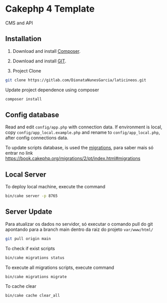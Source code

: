 # Cakephp 4 Template
CMS and API

## Installation

1. Download and install [Composer](https://getcomposer.org/doc/00-intro.md).

2. Download and install [GIT](https://git-scm.com/downloads).

3. Project Clone
```bash
git clone https://gitlab.com/DionataNunesGarcia/laticineos.git
```

Update project dependence using composer
```bash
composer install
```

## Config database

Read and edit `config/app.php` with connection data.
If environment is local, copy `config/app_local.example.php` and rename to `config/app_local.php`, after config connections data.

To update scripts database, is used the [migrations](https://book.cakephp.org/migrations/2/pt/index.html#migrations), para saber mais só entrar no link https://book.cakephp.org/migrations/2/pt/index.html#migrations

## Local Server
To deploy local machine, execute the command
```bash
bin/cake server -p 8765
```

## Server Update
Para atualizar os dados no servidor, só executar o comando pull do git apontando para a branch main dentro da raiz do projeto `var/www/html/`

```bash
git pull origin main
```

To check if exist scripts

```bash
bin/cake migrations status
```

To execute all migrations scripts, execute command

```bash
bin/cake migrations migrate
```

To cache clear

```bash
bin/cake cache clear_all
```
